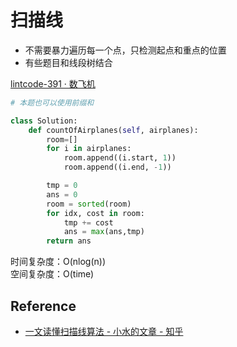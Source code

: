 # 扫描线

- 不需要暴力遍历每一个点，只检测起点和重点的位置
- 有些题目和线段树结合

[lintcode-391 · 数飞机](https://www.lintcode.com/problem/391/)
```python
# 本题也可以使用前缀和

class Solution:
    def countOfAirplanes(self, airplanes):
        room=[]
        for i in airplanes:
            room.append((i.start, 1))
            room.append((i.end, -1))

        tmp = 0
        ans = 0
        room = sorted(room)
        for idx, cost in room:
            tmp += cost
            ans = max(ans,tmp)
        return ans
```
时间复杂度：O(nlog(n)) <br>
空间复杂度：O(time)


## Reference
- [一文读懂扫描线算法 - 小水的文章 - 知乎](https://zhuanlan.zhihu.com/p/103616664)
